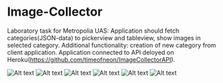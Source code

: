# Image-Collector
Laboratory task for Metropolia UAS:
Application should fetch categories(JSON-data) to pickerview and tableview, show images in selected category. 
Additional functionality: creation of new category from client application.
Application connected to API deloyed on Heroku(https://github.com/timeofneon/ImageCollectorAPI).

![Alt text](https://github.com/timeofneon/Image-Collector/blob/master/readMeScreens/Screen%20Shot%202018-05-08%20at%2019.15.41.png?raw=true "Title")
![Alt text](https://github.com/timeofneon/Image-Collector/blob/master/readMeScreens/Screen%20Shot%202018-05-08%20at%2019.16.00.png?raw=true "Title")
![Alt text](https://github.com/timeofneon/Image-Collector/blob/master/readMeScreens/Screen%20Shot%202018-05-08%20at%2019.16.26.png?raw=true "Title")
![Alt text](https://github.com/timeofneon/Image-Collector/blob/master/readMeScreens/Screen%20Shot%202018-05-08%20at%2019.16.41.png?raw=true "Title")
![Alt text](https://github.com/timeofneon/Image-Collector/blob/master/readMeScreens/Screen%20Shot%202018-05-08%20at%2019.17.00.png?raw=true "Title")
![Alt text](https://github.com/timeofneon/Image-Collector/blob/master/readMeScreens/Screen%20Shot%202018-05-08%20at%2019.17.20.png?raw=true "Title")
